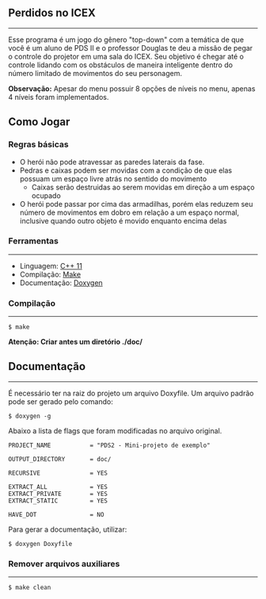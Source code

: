 ## **Perdidos no ICEX**
---
Esse programa é um jogo do gênero "top-down" com a temática de que você é um aluno de PDS II e o professor Douglas te deu a missão de pegar o controle do projetor em uma sala do ICEX. Seu objetivo é chegar até o controle lidando com os obstáculos de maneira inteligente dentro do número limitado de movimentos do seu personagem. 

**Observação:** Apesar do menu possuir 8 opções de níveis no menu, apenas 4 níveis foram implementados.

## Como Jogar

### Regras básicas
* O herói não pode atravessar as paredes laterais da fase.
* Pedras e caixas podem ser movidas com a condição de que elas possuam um espaço livre atrás no sentido do movimento
  * Caixas serão destruidas ao serem movidas em direção a um espaço ocupado
* O herói pode passar por cima das armadilhas, porém elas reduzem seu número de movimentos em dobro em relação a um espaço normal, inclusive quando outro objeto é movido enquanto encima delas

### **Ferramentas** 
---
- Linguagem: [C++ 11](https://cplusplus.com/doc/)
- Compilação: [Make](https://www.gnu.org/software/make/)
- Documentação: [Doxygen](https://doxygen.nl/)


### **Compilação**
---
    $ make
**Atenção: Criar antes um diretório ./doc/**

## **Documentação**
---
É necessário ter na raiz do projeto um arquivo Doxyfile. Um arquivo padrão pode ser gerado pelo comando:

    $ doxygen -g
Abaixo a lista de flags que foram modificadas no arquivo original.

    PROJECT_NAME           = "PDS2 - Mini-projeto de exemplo"

    OUTPUT_DIRECTORY       = doc/

    RECURSIVE              = YES

    EXTRACT_ALL            = YES
    EXTRACT_PRIVATE        = YES
    EXTRACT_STATIC         = YES

    HAVE_DOT               = NO
Para gerar a documentação, utilizar:

    $ doxygen Doxyfile

### **Remover arquivos auxiliares**
---
    $ make clean
